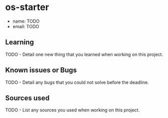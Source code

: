 # os-starter

- name: TODO
- email: TODO

## Learning

TODO - Detail one new thing that you learned when working on this project.

## Known issues or Bugs

TODO - Detail any bugs that you could not solve before the deadline.

## Sources used

TODO - List any sources you used when working on this project.
